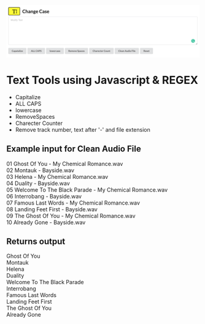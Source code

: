 <img src='./images/caseswap.png'>

# Text Tools using Javascript & REGEX

* Capitalize
* ALL CAPS
* lowercase
* RemoveSpaces
* Charecter Counter
* Remove track number, text after '-' and file extension

## Example input for Clean Audio File
01 Ghost Of You - My Chemical Romance.wav<br />
02 Montauk - Bayside.wav<br />
03 Helena - My Chemical Romance.wav<br />
04 Duality - Bayside.wav<br />
05 Welcome To The Black Parade - My Chemical Romance.wav<br />
06 Interrobang - Bayside.wav<br />
07 Famous Last Words - My Chemical Romance.wav<br />
08 Landing Feet First - Bayside.wav<br />
09 The Ghost Of You - My Chemical Romance.wav<br />
10 Already Gone - Bayside.wav<br />

## Returns output

Ghost Of You<br />
Montauk<br />
Helena<br />
Duality<br />
Welcome To The Black Parade<br />
Interrobang<br />
Famous Last Words<br />
Landing Feet First<br />
The Ghost Of You<br />
Already Gone